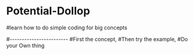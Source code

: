 # Potential-Dollop
#learn how to do simple coding for big concepts

#------------------------
#First the concept,
#Then try the example,
#Do your Own thing
